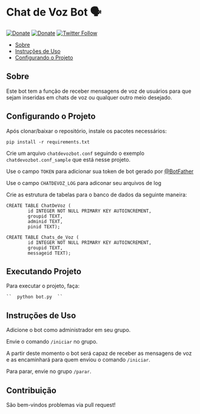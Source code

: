 # Chat de Voz Bot 🗣

[![Donate](https://img.shields.io/static/v1?label=Assine&message=PicPay&color=green)](https://grf.xyz/assine)
[![Donate](https://img.shields.io/static/v1?label=Colabore&message=PicPay&color=brightgreen)](https://grf.xyz/picpay)
[![Twitter Follow](https://img.shields.io/twitter/follow/espadrine.svg?style=social&label=Follow)](https://twitter.com/gabrf)

* [Sobre](#sobre)
* [Instruções de Uso](#instruções-de-uso)
* [Configurando o Projeto](Configurando-o-Projeto)

## Sobre

Este bot tem a função de receber mensagens de voz de usuários para que sejam inseridas em chats de voz ou qualquer outro meio desejado.

## Configurando o Projeto

Após clonar/baixar o repositório, instale os pacotes necessários:

```
pip install -r requirements.txt
```

Crie um arquivo `chatdevozbot.conf` seguindo o exemplo ` chatdevozbot.conf_sample` que está nesse projeto.

Use o campo `TOKEN` para adicionar sua token de bot gerado por [@BotFather](https://t.me/BotFather)

Use o campo `CHATDEVOZ_LOG` para adiconar seu arquivos de log

Crie as estrutura de tabelas para o banco de dados da seguinte maneira:
```
CREATE TABLE ChatDeVoz (
        id INTEGER NOT NULL PRIMARY KEY AUTOINCREMENT,
        groupid TEXT,
        adminid TEXT,
        pinid TEXT);

CREATE TABLE Chats_de_Voz (
        id INTEGER NOT NULL PRIMARY KEY AUTOINCREMENT,
        groupid TEXT,
        messageid TEXT);
```
## Executando Projeto

Para executar o projeto, faça: 

` `` 
python bot.py 
`` `

## Instruções de Uso

Adicione o bot como administrador em seu grupo.

Envie o comando `/iniciar` no grupo.

A partir deste momento o bot será capaz de receber as mensagens de voz e as encaminhará para quem enviou o comando `/iniciar`.

Para parar, envie no grupo `/parar`.

## Contribuição

São bem-vindos problemas via pull request! 
